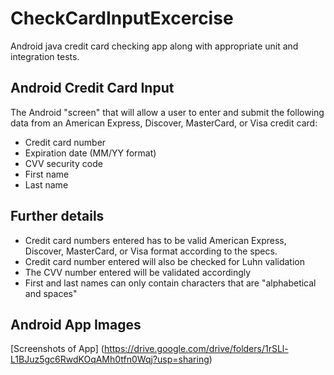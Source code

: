 # CheckCardInputExcercise
Android java credit card checking app along with appropriate unit and integration tests.

## Android Credit Card Input

The Android "screen" that will allow a user to enter and submit the following data from an American Express, Discover, MasterCard, or Visa credit card:
 * Credit card number
 * Expiration date (MM/YY format)
 * CVV security code
 * First name
 * Last name

## Further details
 * Credit card numbers entered has to be valid American Express, Discover, MasterCard, or Visa format according to the specs.
 * Credit card number entered will also be checked for Luhn validation
 * The CVV number entered will be validated accordingly
 * First and last names can only contain characters that are "alphabetical and spaces"
 
## Android App Images

[Screenshots of App] (https://drive.google.com/drive/folders/1rSLl-L1BJuz5gc6RwdKOqAMh0tfn0Wqj?usp=sharing)
